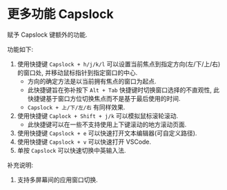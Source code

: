 # 更多功能 Capslock

赋予 Capslock 键额外的功能.

功能如下:

1. 使用快捷键 `Capslock + h/j/k/l` 可以设置当前焦点到指定方向(左/下/上/右)的窗口处, 并移动鼠标指针到指定窗口的中心.
    - 方向的确定方法是以当前拥有焦点的窗口为起点.
    - 此快捷键旨在弥补按下 `Alt + Tab` 快捷键时切换窗口选择的不直观性,
      此快捷键基于窗口方位切换焦点而不是基于最后使用的时间.
    - `Capslock + 上/下/左/右` 有同样效果.
2. 使用快捷键 `Caplock + Shift + j/k` 可以模拟鼠标滚轮滚动.
    - 此快捷键可以在一些不支持使用上下键滚动的地方滚动页面.
3. 使用快捷键 `Capslock + e` 可以快速打开文本编辑器(可自定义路径).
4. 使用快捷键 `Capslock + v` 可以快速打开 VSCode.
5. 单按 `Capslock` 可以快速切换中英输入法.

补充说明:

1. 支持多屏幕间的应用窗口切换.
